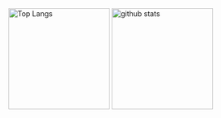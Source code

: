 <div>
  <!--   https://github.com/anuraghazra/github-readme-stats -->
  <img alt="Top Langs" height="200px" src="https://github-readme-stats.vercel.app/api?username=ymzksgkz&show_icons=true&theme=cobalt" />
  <!--   https://github.com/anuraghazra/github-readme-stats -->
  <img alt="github stats" height="200px" src="https://github-readme-stats.vercel.app/api/top-langs/?username=ymzksgkz&theme=cobalt" />
</div>
